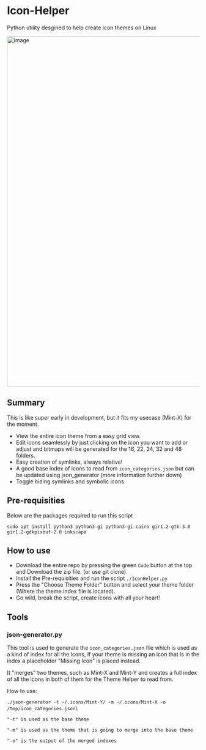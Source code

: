 # Icon-Helper
Python utility desgined to help create icon themes on Linux

<img width="1288" height="917" alt="image" src="https://github.com/user-attachments/assets/2ea00c90-b8dc-4c0b-b8ab-97c9e58ee056" />


## Summary

This is like super early in development, but it fits my usecase (Mint-X) for the moment.

- View the entire icon theme from a easy grid view.
- Edit icons seamlessly by just clicking on the icon you want to add or adjust and bitmaps will be generated for the 16, 22, 24, 32 and 48 folders.
- Easy creation of symlinks, always relative!
- A good base index of icons to read from ```icon_categories.json``` but can be updated using json_generator (more information further down)
- Toggle hiding symlinks and symbolic icons

## Pre-requisities

Below are the packages required to run this script
```
sudo apt install python3 python3-gi python3-gi-cairo gir1.2-gtk-3.0 gir1.2-gdkpixbuf-2.0 inkscape
```

## How to use

- Download the entire repo by pressing the green ```Code``` button at the top and Download the zip file. (or use git clone)
- Install the Pre-requisities and run the script ```./IconHelper.py```
- Press the "Choose Theme Folder" button and select your theme folder (Where the theme.index file is located).
- Go wild, break the script, create icons with all your heart!

## Tools

### json-generator.py
This tool is used to generate the ```icon_categories.json``` file which is used as a kind of index for all the icons, if your theme is missing an icon that is in the index a placeholder "Missing Icon" is placed instead.

It "merges" two themes, such as Mint-X and Mint-Y and creates a full index of all the icons in both of them for the Theme Helper to read from.

How to use:

```./json-generator -t ~/.icons/Mint-Y/ -m ~/.icons/Mint-X -o /tmp/icon_categories.json```\


```
"-t" is used as the base theme

"-m" is used as the theme that is going to merge into the base theme

"-o" is the output of the merged indexes
```
